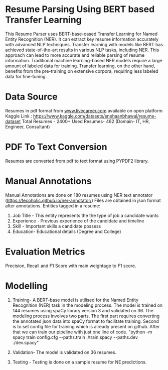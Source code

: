 # Resume Parsing Using BERT based Transfer Learning

This Resume Parser uses BERT-base-cased Transfer Learning for Named Entity Recognition (NER). 
It can extract key resume information accurately with advanced NLP techniques.
Transfer learning with models like BERT has achieved state-of-the-art results in various NLP tasks, including NER. 
This approach can lead to more accurate and reliable parsing of resume information.
Traditional machine learning-based NER models require a large amount of labeled data for training. 
Transfer learning, on the other hand, benefits from the pre-training on extensive corpora, requiring less labeled data for fine-tuning.

# Data Source
Resumes in pdf format from www.livecareer.com available on open platform Kaggle 
Link : https://www.kaggle.com/datasets/snehaanbhawal/resume-dataset
Total Resumes - 2400+
Used Resumes- 462 (Domain- IT, HR, Engineer, Consultant)

# PDF To Text Conversion
Resumes are converted from pdf to text format using PYPDF2 library.

# Manual Annotations
Manual Annotations are done on 180 resumes using NER text annotator (https://tecoholic.github.io/ner-annotator/) 
Files are obtained in json format after annotations.
Entities tagged in a resume:
1. Job Title - This entity represents the the type of job a candidate wants
2. Experience - Previous experience of the candidate and timeline
3. Skill - Important skills a candidate possess
4. Education- Educational details (Degree and College)

# Evaluation Metrics
Precision, Recall and F1 Score with main weightage to F1 score.

# Modelling

1. Training- A BERT-base model  is utilised for the Named Entity Recognition (NER) task in the modeling process.
The model is trained on 144 resumes using spaCy library version 3 and validated on 36.
The modeling process involves two parts.
The first part requires converting the annotated json data into spaCy format to facilitate training.
Second is to set config file for training which is already present on github.
After that we can train our pipeline with just one line of code.
"python -m spacy train config.cfg --paths.train ./train.spacy --paths.dev ./dev.spacy"

2. Validation- The model is validated on 36 resumes.
3. Testing - Testing is done on a sample resume for NE predictions.

